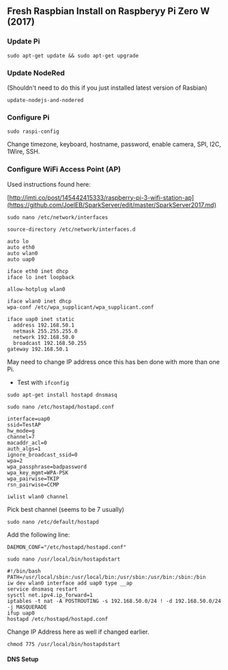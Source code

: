 
## Fresh Raspbian Install on Raspberyy Pi Zero W (2017)

### Update Pi

```sudo apt-get update && sudo apt-get upgrade```

### Update NodeRed 
(Shouldn't need to do this if you just installed latest version of Rasbian)

```update-nodejs-and-nodered```

### Configure Pi

```sudo raspi-config```

Change timezone, keyboard, hostname, password, enable camera, SPI, I2C, 1Wire, SSH. 

### Configure WiFi Access Point (AP)

Used instructions found here:

[http://imti.co/post/145442415333/raspberry-pi-3-wifi-station-ap](https://github.com/JoelEB/SparkServer/edit/master/SparkServer2017.md)

```sudo nano /etc/network/interfaces```


```
source-directory /etc/network/interfaces.d

auto lo
auto eth0
auto wlan0
auto uap0

iface eth0 inet dhcp
iface lo inet loopback

allow-hotplug wlan0

iface wlan0 inet dhcp
wpa-conf /etc/wpa_supplicant/wpa_supplicant.conf

iface uap0 inet static
  address 192.168.50.1
  netmask 255.255.255.0
  network 192.168.50.0
  broadcast 192.168.50.255
gateway 192.168.50.1
```

May need to change IP address once this has ben done with more than one Pi. 

* Test with `ifconfig`

```sudo apt-get install hostapd dnsmasq```

```sudo nano /etc/hostapd/hostapd.conf```

```
interface=uap0
ssid=TestAP
hw_mode=g
channel=7
macaddr_acl=0
auth_algs=1
ignore_broadcast_ssid=0
wpa=2
wpa_passphrase=badpassword
wpa_key_mgmt=WPA-PSK
wpa_pairwise=TKIP
rsn_pairwise=CCMP
```

```iwlist wlan0 channel```

Pick best channel (seems to be 7 usually)

```sudo nano /etc/default/hostapd```

Add the following line:

```DAEMON_CONF="/etc/hostapd/hostapd.conf"```

```sudo nano /usr/local/bin/hostapdstart```

```
#!/bin/bash
PATH=/usr/local/sbin:/usr/local/bin:/usr/sbin:/usr/bin:/sbin:/bin
iw dev wlan0 interface add uap0 type __ap
service dnsmasq restart
sysctl net.ipv4.ip_forward=1
iptables -t nat -A POSTROUTING -s 192.168.50.0/24 ! -d 192.168.50.0/24 -j MASQUERADE
ifup uap0
hostapd /etc/hostapd/hostapd.conf
```

Change IP Address here as well if changed earlier. 

```chmod 775 /usr/local/bin/hostapdstart```

#### DNS Setup



